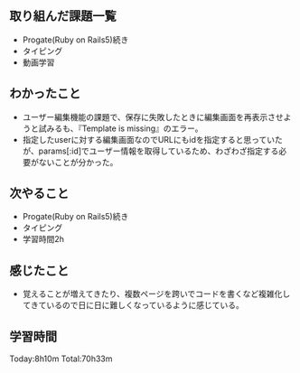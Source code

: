 ## 取り組んだ課題一覧
 - Progate(Ruby on Rails5)続き
 - タイピング
 - 動画学習
## わかったこと
 -  ユーザー編集機能の課題で、保存に失敗したときに編集画面を再表示させようと試みるも、『Template is missing』のエラー。
 - 指定したuserに対する編集画面なのでURLにもidを指定すると思っていたが、params[:id]でユーザー情報を取得しているため、わざわざ指定する必要がないことが分かった。
## 次やること
 - Progate(Ruby on Rails5)続き
 - タイピング
 - 学習時間2h
## 感じたこと
 - 覚えることが増えてきたり、複数ページを跨いでコードを書くなど複雑化してきているので日に日に難しくなっているように感じている。
## 学習時間
Today:8h10m  Total:70h33m